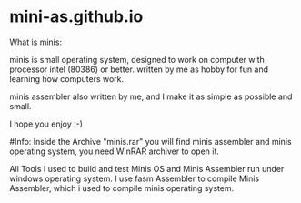 # mini-as.github.io

What is minis:

minis is small operating system, designed to work on 
computer with processor intel (80386) or better.
written by me as hobby for fun and learning how
computers work.

minis assembler also written by me, and I make it as simple
as possible and small.

I hope you enjoy :-)

#Info:
Inside the Archive "minis.rar" you will find minis assembler and minis operating system, you need WinRAR archiver to open it.

All Tools I used to build and test Minis OS and Minis Assembler run under windows operating system.
I use fasm Assembler to compile Minis Assembler, which i used to compile minis operating system.
